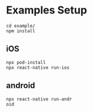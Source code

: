 
# Examples Setup

```
cd example/
npm install
```

## iOS
```
npx pod-install
npx react-native run-ios
```

## android
```
npx react-native run-andr
oid
```
